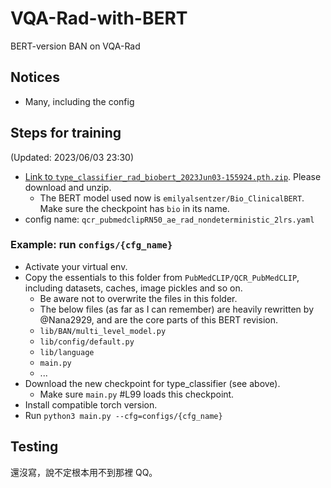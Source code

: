 # VQA-Rad-with-BERT
BERT-version BAN on VQA-Rad

## Notices
- Many, including the config

## Steps for training
(Updated: 2023/06/03 23:30)
- [Link to `type_classifier_rad_biobert_2023Jun03-155924.pth.zip`](https://drive.google.com/file/d/1-mCz91DxzdA0kVd78MTM5Blvfdyu3uyc/view?usp=sharing). Please download and unzip. 
  - The BERT model used now is `emilyalsentzer/Bio_ClinicalBERT`. Make sure the checkpoint has `bio` in its name.
- config name: `qcr_pubmedclipRN50_ae_rad_nondeterministic_2lrs.yaml`


### Example: run `configs/{cfg_name}`
- Activate your virtual env.
- Copy the essentials to this folder from `PubMedCLIP/QCR_PubMedCLIP`, including datasets, caches, image pickles and so on.
  - Be aware not to overwrite the files in this folder.
  - The below files (as far as I can remember) are heavily rewritten by @Nana2929, and are the core parts of this BERT revision.
  - `lib/BAN/multi_level_model.py`
  - `lib/config/default.py`
  - `lib/language`
  - `main.py`
  - ...
- Download the new checkpoint for type_classifier (see above).
  - Make sure `main.py` #L99 loads this checkpoint.
- Install compatible torch version.
- Run `python3 main.py --cfg=configs/{cfg_name}`

## Testing
還沒寫，說不定根本用不到那裡 QQ。
